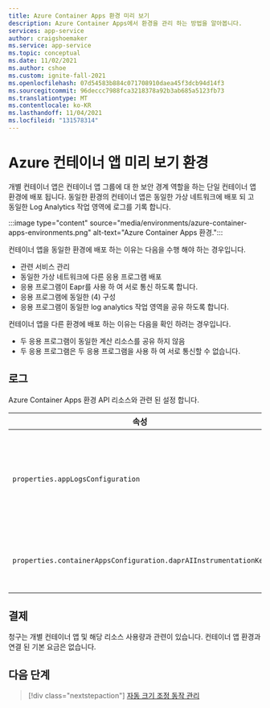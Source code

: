 ```yaml
---
title: Azure Container Apps 환경 미리 보기
description: Azure Container Apps에서 환경을 관리 하는 방법을 알아봅니다.
services: app-service
author: craigshoemaker
ms.service: app-service
ms.topic: conceptual
ms.date: 11/02/2021
ms.author: cshoe
ms.custom: ignite-fall-2021
ms.openlocfilehash: 07d54583b884c071708910daea45f3dcb94d14f3
ms.sourcegitcommit: 96deccc7988fca3218378a92b3ab685a5123fb73
ms.translationtype: MT
ms.contentlocale: ko-KR
ms.lasthandoff: 11/04/2021
ms.locfileid: "131578314"
---
```

# <a name="azure-container-apps-preview-environments"></a>Azure 컨테이너 앱 미리 보기 환경

개별 컨테이너 앱은 컨테이너 앱 그룹에 대 한 보안 경계 역할을 하는 단일 컨테이너 앱 환경에 배포 됩니다. 동일한 환경의 컨테이너 앱은 동일한 가상 네트워크에 배포 되 고 동일한 Log Analytics 작업 영역에 로그를 기록 합니다.

:::image type="content" source="media/environments/azure-container-apps-environments.png" alt-text="Azure Container Apps 환경.":::

컨테이너 앱을 동일한 환경에 배포 하는 이유는 다음을 수행 해야 하는 경우입니다.

- 관련 서비스 관리
- 동일한 가상 네트워크에 다른 응용 프로그램 배포
- 응용 프로그램이 Eapr를 사용 하 여 서로 통신 하도록 합니다.
- 응용 프로그램에 동일한 (4) 구성
- 응용 프로그램이 동일한 log analytics 작업 영역을 공유 하도록 합니다.

컨테이너 앱을 다른 환경에 배포 하는 이유는 다음을 확인 하려는 경우입니다.

- 두 응용 프로그램이 동일한 계산 리소스를 공유 하지 않음
- 두 응용 프로그램은 두 응용 프로그램을 사용 하 여 서로 통신할 수 없습니다.

## <a name="logs"></a>로그

Azure Container Apps 환경 API 리소스와 관련 된 설정 합니다.

| 속성 | Description |
|---|---|
| `properties.appLogsConfiguration` | 환경에 있는 모든 앱에 대 한 로그를 게시할 Log Analytics 작업 영역을 구성 하는 데 사용 됩니다. |
| `properties.containerAppsConfiguration.daprAIInstrumentationKey` | 추적을 위해 d 4에 제공 된 앱 Insights 계측 키 |

## <a name="billing"></a>결제

청구는 개별 컨테이너 앱 및 해당 리소스 사용량과 관련이 있습니다. 컨테이너 앱 환경과 연결 된 기본 요금은 없습니다.

## <a name="next-steps"></a>다음 단계

> [!div class="nextstepaction"]
> [자동 크기 조정 동작 관리](scale-app.md)